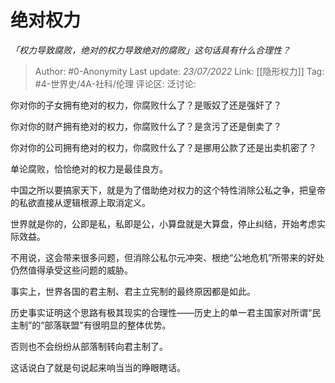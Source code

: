 # 绝对权力
*「权力导致腐败，绝对的权力导致绝对的腐败」这句话具有什么合理性？*

> Author: #0-Anonymity
> Last update: *23/07/2022*
> Link: [[隐形权力]]
> Tag: #4-世界史/4A-社科/伦理 
> 评论区:
> 泛讨论:

你对你的子女拥有绝对的权力，你腐败什么了？是贩奴了还是强奸了？

你对你的财产拥有绝对的权力，你腐败什么了？是贪污了还是倒卖了？

你对你的公司拥有绝对的权力，你腐败什么了？是挪用公款了还是出卖机密了？

单论腐败，恰恰绝对的权力是最佳良方。

中国之所以要搞家天下，就是为了借助绝对权力的这个特性消除公私之争，把皇帝的私欲直接从逻辑根源上取消定义。

世界就是你的，公即是私，私即是公，小算盘就是大算盘，停止纠结，开始考虑实际效益。

不用说，这会带来很多问题，但消除公私尔元冲突、根绝“公地危机”所带来的好处仍然值得承受这些问题的威胁。

事实上，世界各国的君主制、君主立宪制的最终原因都是如此。

历史事实证明这个思路有极其现实的合理性——历史上的单一君主国家对所谓“民主制”的“部落联盟”有很明显的整体优势。

否则也不会纷纷从部落制转向君主制了。

这话说白了就是句说起来响当当的睁眼瞎话。
